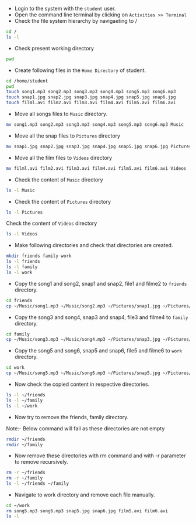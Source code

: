 - Login to the system with the `student` user.
- Open the command line terminal by clicking on `Activities >> Terminal` 
- Check the file system hierarchy by navigaeting to /
```bash
cd /
ls -l
```
- Check present working directory
```bash
pwd
```
- Create following files in the `Home Directory` of student.
```bash
cd /home/student
pwd
touch song1.mp3 song2.mp3 song3.mp3 song4.mp3 song5.mp3 song6.mp3
touch snap1.jpg snap2.jpg snap3.jpg snap4.jpg snap5.jpg snap6.jpg
touch filml.avi film2.avi film3.avi film4.avi film5.avi film6.avi
```
- Move all songs files to `Music` directory.
```bash
mv song1.mp3 song2.mp3 song3.mp3 song4.mp3 song5.mp3 song6.mp3 Music
```
- Move all the snap files to `Pictures` directory
```bash
mv snap1.jpg snap2.jpg snap3.jpg snap4.jpg snap5.jpg snap6.jpg Pictures
```
- Move all the film files to `Videos` directory
```bash
mv filml.avi film2.avi film3.avi film4.avi film5.avi film6.avi Videos
```
- Check the content of `Music` directory
```bash
ls -l Music
```
- Check the content of `Pictures` directory
```bash
ls -l Pictures
```
Check the content of `Videos` directory
```bash
ls -l Videos
```
- Make following directories and check that directories are created.
```bash
mkdir friends family work
ls -l friends
ls -l family
ls -l work
```
- Copy the song1 and song2, snap1 and snap2, file1 and filme2 to `friends` directory.
```bash
cd friends
cp ~/Music/song1.mp3 ~/Music/song2.mp3 ~/Pictures/snap1.jpg ~/Pictures/snap2.jpg ~/Videos/film1.avi ~/Videos/film2.avi .
```
- Copy the song3 and song4, snap3 and snap4, file3 and filme4 to `family` directory.
```bash
cd family
cp ~/Music/song3.mp3 ~/Music/song4.mp3 ~/Pictures/snap3.jpg ~/Pictures/snap4.jpg ~/Videos/film3.avi ~/Videos/film4.avi .
```
- Copy the song5 and song6, snap5 and snap6, file5 and filme6 to `work` directory.
```bash
cd work
cp ~/Music/song5.mp3 ~/Music/song6.mp3 ~/Pictures/snap5.jpg ~/Pictures/snap6.jpg ~/Videos/film5.avi ~/Videos/film6.avi .
```
- Now check the copied content in respective directories.
```bash
ls -l ~/friends
ls -l ~/family
ls -l ~/work
```
- Now try to remove the friends, family directory.

Note:- Below command will fail as these directories are not empty

```bash
rmdir ~/friends
rmdir ~/family
```
- Now remove these directories with rm command and with -r parameter to remove recursively.
```bash
rm -r ~/friends
rm -r ~/family
ls -l ~/friends ~/family
```
- Navigate to work directory and remove each file manually.
```bash
cd ~/work
rm song5.mp3 song6.mp3 snap5.jpg snap6.jpg film5.avi film6.avi
ls -l
```
